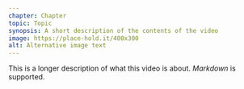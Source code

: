 ```yaml
---
chapter: Chapter
topic: Topic
synopsis: A short description of the contents of the video
image: https://place-hold.it/400x300
alt: Alternative image text
---
```

This is a longer description of what this video is about. *Markdown* is supported.

